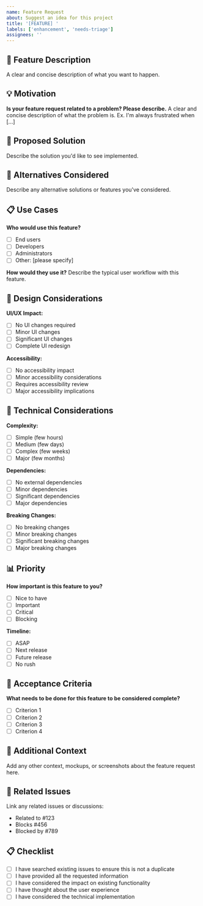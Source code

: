 ```yaml
---
name: Feature Request
about: Suggest an idea for this project
title: '[FEATURE] '
labels: ['enhancement', 'needs-triage']
assignees: ''
---
```


## 🚀 Feature Description

A clear and concise description of what you want to happen.

## 💡 Motivation

**Is your feature request related to a problem? Please describe.**
A clear and concise description of what the problem is. Ex. I'm always frustrated when [...]

## 🎯 Proposed Solution

Describe the solution you'd like to see implemented.

## 🔄 Alternatives Considered

Describe any alternative solutions or features you've considered.

## 📋 Use Cases

**Who would use this feature?**
- [ ] End users
- [ ] Developers
- [ ] Administrators
- [ ] Other: [please specify]

**How would they use it?**
Describe the typical user workflow with this feature.

## 🎨 Design Considerations

**UI/UX Impact:**
- [ ] No UI changes required
- [ ] Minor UI changes
- [ ] Significant UI changes
- [ ] Complete UI redesign

**Accessibility:**
- [ ] No accessibility impact
- [ ] Minor accessibility considerations
- [ ] Requires accessibility review
- [ ] Major accessibility implications

## 🔧 Technical Considerations

**Complexity:**
- [ ] Simple (few hours)
- [ ] Medium (few days)
- [ ] Complex (few weeks)
- [ ] Major (few months)

**Dependencies:**
- [ ] No external dependencies
- [ ] Minor dependencies
- [ ] Significant dependencies
- [ ] Major dependencies

**Breaking Changes:**
- [ ] No breaking changes
- [ ] Minor breaking changes
- [ ] Significant breaking changes
- [ ] Major breaking changes

## 📊 Priority

**How important is this feature to you?**
- [ ] Nice to have
- [ ] Important
- [ ] Critical
- [ ] Blocking

**Timeline:**
- [ ] ASAP
- [ ] Next release
- [ ] Future release
- [ ] No rush

## 🎯 Acceptance Criteria

**What needs to be done for this feature to be considered complete?**

- [ ] Criterion 1
- [ ] Criterion 2
- [ ] Criterion 3
- [ ] Criterion 4

## 📝 Additional Context

Add any other context, mockups, or screenshots about the feature request here.

## 🔗 Related Issues

Link any related issues or discussions:
- Related to #123
- Blocks #456
- Blocked by #789

## 📋 Checklist

- [ ] I have searched existing issues to ensure this is not a duplicate
- [ ] I have provided all the requested information
- [ ] I have considered the impact on existing functionality
- [ ] I have thought about the user experience
- [ ] I have considered the technical implementation
